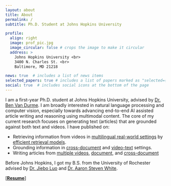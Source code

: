 ```yaml
---
layout: about
title: About
permalink: /
subtitle: Ph.D. Student at Johns Hopkins University

profile:
  align: right
  image: prof_pic.jpg
  image_circular: false # crops the image to make it circular
  address: >
    Johns Hopkins University <br>
    3400 N. Charles St. <br>
    Baltimore, MD 21218

news: true  # includes a list of news items
selected_papers: true # includes a list of papers marked as "selected={true}"
social: true  # includes social icons at the bottom of the page
---
```


I am a first-year Ph.D. student at Johns Hopkins University, advised by [Dr. Ben Van Durme](https://www.cs.jhu.edu/~vandurme/). I am broadly interested in natural language processing and computer vision, especially towards advancing end-to-end AI assisted article writing and reasoning using multimodal content. The core of my current research focuses on generating text (articles) that are grounded against both text and videos. I have published on:
- Retrieving information from videos in [multilingual real-world settings](https://arxiv.org/abs/2410.11619) by [efficient retrieval models](https://arxiv.org/abs/2503.19009v1).
- Grounding information in [cross-document](https://arxiv.org/abs/2311.05601) and [video-text](https://arxiv.org/abs/2410.05267) settings.
- Writing articles from [multiple videos](https://arxiv.org/abs/2504.00939), [document](https://arxiv.org/abs/2402.06973), and [cross-document](https://arxiv.org/abs/2410.14795)


Before Johns Hopkins, I got my B.S. from the University of Rochester advised by [Dr. Jiebo Luo](https://www.cs.rochester.edu/u/jluo/) and [Dr. Aaron Steven White](https://aaronstevenwhite.io/). 



\[**[Resume](assets/pdf/CV.pdf)**\] 
<!-- \[**[Wechat](assets/img/wechat.jpg)**\] -->